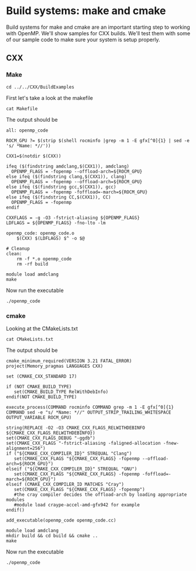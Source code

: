 # Build systems: make and cmake

Build systems for make and cmake are an important starting step to working with OpenMP.
We'll show samples for CXX builds. We'll test them with
some of our sample code to make sure your system is setup properly.

## CXX

### Make

```
cd ../../CXX/BuildExamples
```

First let's take a look at the makefile

```
cat Makefile
```

The output should be

```
all: openmp_code

ROCM_GPU ?= $(strip $(shell rocminfo |grep -m 1 -E gfx[^0]{1} | sed -e 's/ *Name: *//'))

CXX1=$(notdir $(CXX))

ifeq ($(findstring amdclang,$(CXX1)), amdclang)
  OPENMP_FLAGS = -fopenmp --offload-arch=${ROCM_GPU}
else ifeq ($(findstring clang,$(CXX1)), clang)
  OPENMP_FLAGS = -fopenmp --offload-arch=${ROCM_GPU}
else ifeq ($(findstring gcc,$(CXX1)), gcc)
  OPENMP_FLAGS = -fopenmp -foffload=-march=${ROCM_GPU}
else ifeq ($(findstring CC,$(CXX1)), CC)
  OPENMP_FLAGS = -fopenmp
endif

CXXFLAGS = -g -O3 -fstrict-aliasing ${OPENMP_FLAGS}
LDFLAGS = ${OPENMP_FLAGS} -fno-lto -lm

openmp_code: openmp_code.o
	$(CXX) $(LDFLAGS) $^ -o $@

# Cleanup
clean:
	rm -f *.o openmp_code
	rm -rf build
```

```
module load amdclang
make
```

Now run the executable

```
./openmp_code
```

### cmake

Looking at the CMakeLists.txt

```
cat CMakeLists.txt
```

The output should be

```
cmake_minimum_required(VERSION 3.21 FATAL_ERROR)
project(Memory_pragmas LANGUAGES CXX)

set (CMAKE_CXX_STANDARD 17)

if (NOT CMAKE_BUILD_TYPE)
   set(CMAKE_BUILD_TYPE RelWithDebInfo)
endif(NOT CMAKE_BUILD_TYPE)

execute_process(COMMAND rocminfo COMMAND grep -m 1 -E gfx[^0]{1} COMMAND sed -e "s/ *Name: *//" OUTPUT_STRIP_TRAILING_WHITESPACE OUTPUT_VARIABLE ROCM_GPU)

string(REPLACE -O2 -O3 CMAKE_CXX_FLAGS_RELWITHDEBINFO ${CMAKE_CXX_FLAGS_RELWITHDEBINFO})
set(CMAKE_CXX_FLAGS_DEBUG "-ggdb")
set(CMAKE_CXX_FLAGS "-fstrict-aliasing -faligned-allocation -fnew-alignment=256")
if ("${CMAKE_CXX_COMPILER_ID}" STREQUAL "Clang")
   set(CMAKE_CXX_FLAGS "${CMAKE_CXX_FLAGS} -fopenmp --offload-arch=${ROCM_GPU}")
elseif ("${CMAKE_CXX_COMPILER_ID}" STREQUAL "GNU")
   set(CMAKE_CXX_FLAGS "${CMAKE_CXX_FLAGS} -fopenmp -foffload=-march=${ROCM_GPU}")
elseif (CMAKE_CXX_COMPILER_ID MATCHES "Cray")
   set(CMAKE_CXX_FLAGS "${CMAKE_CXX_FLAGS} -fopenmp")
   #the cray compiler decides the offload-arch by loading appropriate modules
   #module load craype-accel-amd-gfx942 for example
endif()

add_executable(openmp_code openmp_code.cc)
```

```
module load amdclang
mkdir build && cd build && cmake ..
make
```

Now run the executable

```
./openmp_code
```

